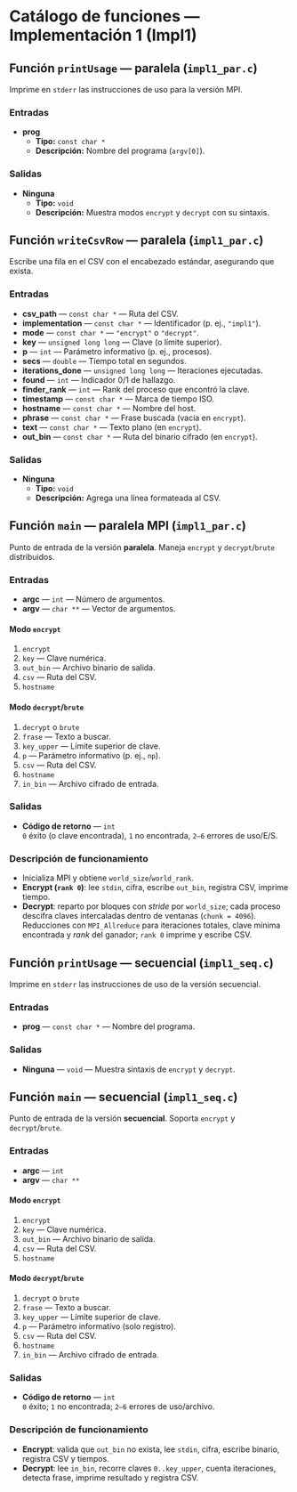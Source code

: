 # Catálogo de funciones — Implementación 1 (Impl1)

## Función `printUsage` — **paralela** (`impl1_par.c`)

Imprime en `stderr` las instrucciones de uso para la versión MPI.

### Entradas

- **prog**
  - **Tipo:** `const char *`
  - **Descripción:** Nombre del programa (`argv[0]`).

### Salidas

- **Ninguna**
  - **Tipo:** `void`
  - **Descripción:** Muestra modos `encrypt` y `decrypt` con su sintaxis.

## Función `writeCsvRow` — **paralela** (`impl1_par.c`)

Escribe una fila en el CSV con el encabezado estándar, asegurando que exista.

### Entradas

- **csv_path** — `const char *` — Ruta del CSV.
- **implementation** — `const char *` — Identificador (p. ej., `"impl1"`).
- **mode** — `const char *` — `"encrypt"` o `"decrypt"`.
- **key** — `unsigned long long` — Clave (o límite superior).
- **p** — `int` — Parámetro informativo (p. ej., procesos).
- **secs** — `double` — Tiempo total en segundos.
- **iterations_done** — `unsigned long long` — Iteraciones ejecutadas.
- **found** — `int` — Indicador 0/1 de hallazgo.
- **finder_rank** — `int` — Rank del proceso que encontró la clave.
- **timestamp** — `const char *` — Marca de tiempo ISO.
- **hostname** — `const char *` — Nombre del host.
- **phrase** — `const char *` — Frase buscada (vacía en `encrypt`).
- **text** — `const char *` — Texto plano (en `encrypt`).
- **out_bin** — `const char *` — Ruta del binario cifrado (en `encrypt`).

### Salidas

- **Ninguna**
  - **Tipo:** `void`
  - **Descripción:** Agrega una línea formateada al CSV.

## Función `main` — **paralela MPI** (`impl1_par.c`)

Punto de entrada de la versión **paralela**. Maneja `encrypt` y `decrypt`/`brute` distribuidos.

### Entradas

- **argc** — `int` — Número de argumentos.
- **argv** — `char **` — Vector de argumentos.

#### Modo `encrypt`

1. `encrypt`
2. `key` — Clave numérica.
3. `out_bin` — Archivo binario de salida.
4. `csv` — Ruta del CSV.
5. `hostname`

#### Modo `decrypt`/`brute`

1. `decrypt` o `brute`
2. `frase` — Texto a buscar.
3. `key_upper` — Límite superior de clave.
4. `p` — Parámetro informativo (p. ej., `np`).
5. `csv` — Ruta del CSV.
6. `hostname`
7. `in_bin` — Archivo cifrado de entrada.

### Salidas

- **Código de retorno** — `int`  
  `0` éxito (o clave encontrada), `1` no encontrada, `2–6` errores de uso/E/S.

### Descripción de funcionamiento

- Inicializa MPI y obtiene `world_size`/`world_rank`.  
- **Encrypt (`rank 0`)**: lee `stdin`, cifra, escribe `out_bin`, registra CSV, imprime tiempo.
- **Decrypt**: reparto por bloques con *stride* por `world_size`; cada proceso descifra claves intercaladas dentro de ventanas (`chunk = 4096`). Reducciones con `MPI_Allreduce` para iteraciones totales, clave mínima encontrada y *rank* del ganador; `rank 0` imprime y escribe CSV.

## Función `printUsage` — **secuencial** (`impl1_seq.c`)

Imprime en `stderr` las instrucciones de uso de la versión secuencial.

### Entradas

- **prog** — `const char *` — Nombre del programa.

### Salidas

- **Ninguna** — `void` — Muestra sintaxis de `encrypt` y `decrypt`.

## Función `main` — **secuencial** (`impl1_seq.c`)

Punto de entrada de la versión **secuencial**. Soporta `encrypt` y `decrypt`/`brute`.

### Entradas

- **argc** — `int`  
- **argv** — `char **`

#### Modo `encrypt`

1. `encrypt`
2. `key` — Clave numérica.
3. `out_bin` — Archivo binario de salida.
4. `csv` — Ruta del CSV.
5. `hostname`

#### Modo `decrypt`/`brute`

1. `decrypt` o `brute`
2. `frase` — Texto a buscar.
3. `key_upper` — Límite superior de clave.
4. `p` — Parámetro informativo (solo registro).
5. `csv` — Ruta del CSV.
6. `hostname`
7. `in_bin` — Archivo cifrado de entrada.

### Salidas

- **Código de retorno** — `int`  
  `0` éxito; `1` no encontrada; `2–6` errores de uso/archivo.

### Descripción de funcionamiento

- **Encrypt**: valida que `out_bin` no exista, lee `stdin`, cifra, escribe binario, registra CSV y tiempos.
- **Decrypt**: lee `in_bin`, recorre claves `0..key_upper`, cuenta iteraciones, detecta frase, imprime resultado y registra CSV.
